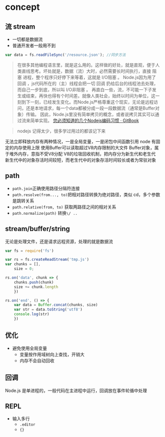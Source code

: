# concept

## 流 stream
* 一切都是数据流
* 普通开发者一般用不到
```js
var data = fs.readFileSync('/resource.json'); //同步方法
```
> 在很多其他编程语言里，就是这么用的。这样做的好处，就是直观，便于人类直线思考。坏处就是，数据（流）大时，必然需要长时间执行，直接 阻塞 进程，整个程序只好停下来等着，这就是 I/O阻塞 。
Node.js因为用了 回调 ，js代码所在的（主）线程会把一切 回调 扔给后台的线程池去处理，而自己一步到底，所以叫 I/O非阻塞 。 再直白一些，流，不可能一下子发生或结束，再快也得有个时间差。就像人类社会，始终以时间为单位，这一刻到下一刻，已经发生变化。而Node.js严格尊重这个现实，无论是远程访问，还是本地请求，每一个data都被分成一段一段数据流（通常是Buffer对象）传输。
因此，Node.js里没有简单拷贝的概念，或者说拷贝其实可以通过流来简单实现。
[您必须知道的几个Nodejs编码习惯 · GitBook](http://bitcoin-on-nodejs.ebookchain.org/2-Node.js%25E5%2585%25A5%25E9%2597%25A8%25E6%258C%2587%25E5%258D%2597/4-%25E6%2582%25A8%25E5%25BF%2585%25E9%25A1%25BB%25E7%259F%25A5%25E9%2581%2593%25E7%259A%2584%25E5%2587%25A0%25E4%25B8%25AANodejs%25E7%25BC%2596%25E7%25A0%2581%25E4%25B9%25A0%25E6%2583%25AF.html)

> nodejs 记得太少，很多学过用过的都该记下来

无法立即释放内存有两种情况，一是全局变量，一是闭包中间函数引用
node 有固定的内存使用上限
使用Buffer可以读取超过V8内存限制的大文件
Buffer对象，属于堆外内存，意指不受V8分配
V8的垃圾回收机制，把内存分为新生代和老生代
新生代中的对象存活时间较短，而老生代中的对象存活时间较长或者为常驻对象

## path

* `path.join`正确使用路径分隔符连接
* `path.resolve(from..., to)`把相对路径转换为绝对路径，类似 cd，多个参数是跳转关系
* `path.relative(from, to)` 获取两路径之间的相对关系
* `path.normalize(path)` 转换`\/ ..`

##  stream/buffer/string
无论是处理文件，还是请求远程资源，处理的就是数据流

```js
var fs = require('fs')

var rs = fs.createReadStream('tmp.js')
var chunks = [],
    size = 0;

rs.on('data', chunk => {
    chunks.push(chunk)
    size += chunk.length
    })

rs.on('end', () => {
    var data = Buffer.concat(chunks, size)
    var str = data.toString('utf8')
    console.log(str)
    })
```

## 优化
* 避免使用全局变量
  - 变量按作用域树向上查找，开销大
  - 内存不会自动回收

## 回调

Node.js 是单进程的，一般代码在主进程中运行，回调放在事件轮循中处理

## REPL
* 输入多行
  - `.editor`
  - `{}`
